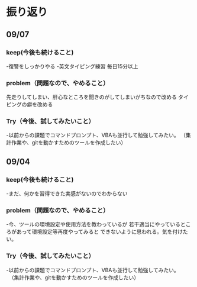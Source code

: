 # 振り返り

## 09/07

### keep(今後も続けること)

-復讐をしっかりやる
-英文タイピング練習 毎日15分以上

### problem（問題なので、やめること）

先走りしてしまい、肝心なところを聞きのがしてしまいがちなので改める
タイピングの癖を改める

### Try（今後、試してみたいこと）

-以前からの課題でコマンドプロンプト、VBAも並行して勉強してみたい。
 （集計作業や、gitを動かすためのツールを作成したい）


## 09/04

### keep(今後も続けること)

-まだ、何かを習得できた実感がないのでわからない

### problem（問題なので、やめること）

-今、ツールの環境設定や使用方法を教わっているが
若干適当にやっているところがあって環境設定等再度やってみると
できないように思われる。気を付けたい。


### Try（今後、試してみたいこと）

-以前からの課題でコマンドプロンプト、VBAも並行して勉強してみたい。
　（集計作業や、gitを動かすためのツールを作成したい）
